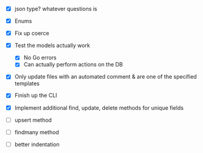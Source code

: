 - [x] json type? whatever questions is
- [x] Enums
- [x] Fix up coerce
- [x] Test the models actually work
  - [x] No Go errors
  - [x] Can actually perform actions on the DB
- [x] Only update files with an automated comment & are one of the specified templates
- [x] Finish up the CLI
- [x] Implement additional find, update, delete methods for unique fields

- [ ] upsert method
- [ ] findmany method
- [ ] better indentation
